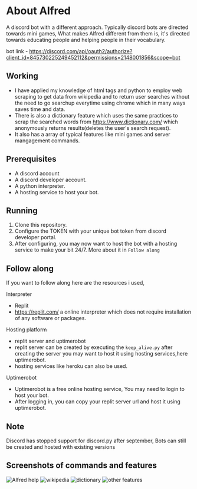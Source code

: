 # About Alfred
A discord bot with a different approach.
Typically discord bots are directed towards mini games, What makes Alfred different from them is, it's directed towards educating people and helping people in their vocabulary.

bot link - https://discord.com/api/oauth2/authorize?client_id=845730225249452112&permissions=2148001856&scope=bot

## Working
- I have applied my knowledge of html tags and python to employ web scraping to get data from wikipedia and to return user searches without the need to go searchup everytime using chrome which in many ways saves time and data.
- There is also a dictionary feature which uses the same practices to scrap the searched words from https://www.dictionary.com/  which anonymously returns results(deletes the user's search request).
- It also has a array of typical features like mini games and server mangagement commands.

## Prerequisites

- A discord account
- A discord developer account.
- A python interpreter.
- A hosting service to host your bot.

## Running

1. Clone this repository.
2. Configure the TOKEN with your unique bot token from discord developer portal.
3. After configuring, you may now want to host the bot with a hosting service to make your bit 24/7. More about it in `Follow along`
## Follow along

If you want to follow along here are the resources i used,

Interpreter

- Replit
- https://replit.com/ a online interpreter which does not require installation of any software or packages.

Hosting platform

- replit server and uptimerobot
- replit server can be created by executing the `keep_alive.py`
after creating the server you may want to host it using hosting services,here uptimerobot.
- hosting services like heroku can also be used.

Uptimerobot

- Uptimerobot is a free online hosting service, You may need to login to host your bot.
- After logging in, you can copy your replit server url and host it using uptimerobot. 

## Note

Discord has stopped support for discord.py after september, Bots can still be created and hosted with existing versions

## Screenshots of commands and features
![Alfred help](https://user-images.githubusercontent.com/91333786/143684378-e0ad761a-f8b7-4414-8d26-e8464d3f1f40.jpg)
![wikipedia](https://user-images.githubusercontent.com/91333786/143684472-87e36c75-2fd8-4e0d-ac9c-91cd33623306.jpg)
![dictionary](https://user-images.githubusercontent.com/91333786/143685197-bbadd1c7-a38d-4341-9b69-49066efe5be3.jpg)
![other features](https://user-images.githubusercontent.com/91333786/143685429-14e3434a-d198-409b-892f-d621a6cd36de.jpg)


